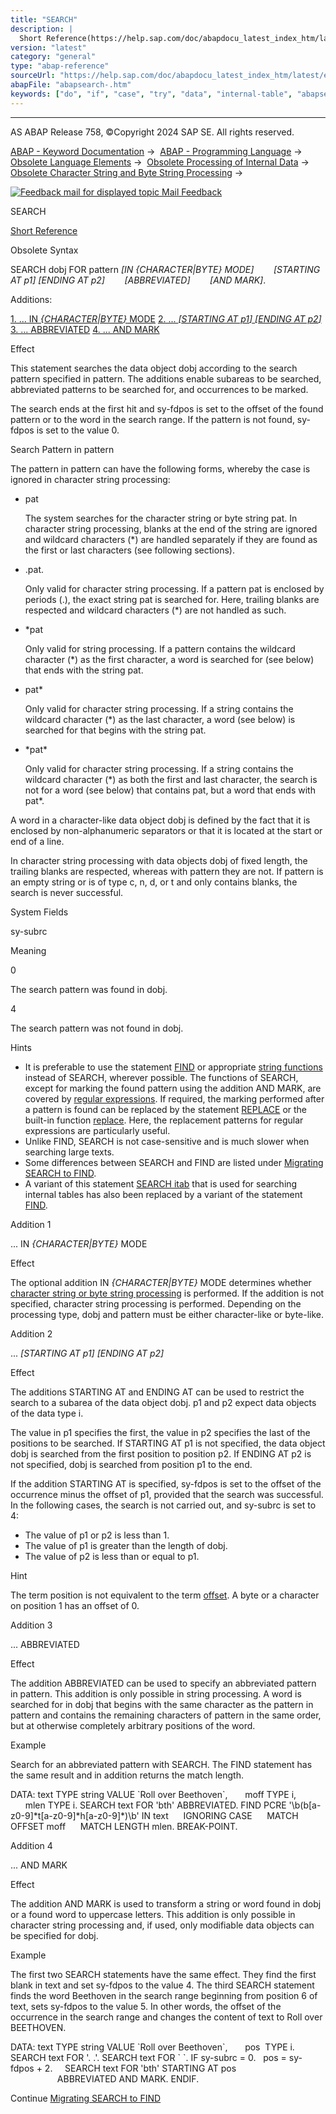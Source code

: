 ```yaml
---
title: "SEARCH"
description: |
  Short Reference(https://help.sap.com/doc/abapdocu_latest_index_htm/latest/en-US/abapsearch_shortref.htm) Obsolete Syntax SEARCH dobj FOR pattern IN CHARACTERBYTE MODE STARTING AT p1 ENDING AT p2 ABBREVIATED AND MARK. Additions: 1. ... IN CHARAC
version: "latest"
category: "general"
type: "abap-reference"
sourceUrl: "https://help.sap.com/doc/abapdocu_latest_index_htm/latest/en-US/abapsearch-.htm"
abapFile: "abapsearch-.htm"
keywords: ["do", "if", "case", "try", "data", "internal-table", "abapsearch"]
---
```


* * *

AS ABAP Release 758, ©Copyright 2024 SAP SE. All rights reserved.

[ABAP - Keyword Documentation](https://help.sap.com/doc/abapdocu_latest_index_htm/latest/en-US/abenabap.htm) →  [ABAP - Programming Language](https://help.sap.com/doc/abapdocu_latest_index_htm/latest/en-US/abenabap_reference.htm) →  [Obsolete Language Elements](https://help.sap.com/doc/abapdocu_latest_index_htm/latest/en-US/abenabap_obsolete.htm) →  [Obsolete Processing of Internal Data](https://help.sap.com/doc/abapdocu_latest_index_htm/latest/en-US/abendata_internal_obsolete.htm) →  [Obsolete Character String and Byte String Processing](https://help.sap.com/doc/abapdocu_latest_index_htm/latest/en-US/abencharacter_string_obsolete.htm) → 

 [![](Mail.gif?object=Mail.gif "Feedback mail for displayed topic") Mail Feedback](mailto:f1_help@sap.com?subject=Feedback%20on%20ABAP%20Documentation&body=Document:%20SEARCH%2C%20ABAPSEARCH-%2C%20758%0D%0A%0D%0AError:%0D%0A%0D%0A%0D%0A%0D%0ASuggestion%20for%20improvement:)

SEARCH

[Short Reference](https://help.sap.com/doc/abapdocu_latest_index_htm/latest/en-US/abapsearch_shortref.htm)

Obsolete Syntax

SEARCH dobj FOR pattern *\[*IN *{*CHARACTER*|*BYTE*}* MODE*\]*
       *\[*STARTING AT p1*\]* *\[*ENDING AT p2*\]*
       *\[*ABBREVIATED*\]*
       *\[*AND MARK*\]*.

Additions:

[1\. ... IN *{*CHARACTER*|*BYTE*}* MODE](#!ABAP_ADDITION_1@1@)
[2\. ... *\[*STARTING AT p1*\]* *\[*ENDING AT p2*\]*](#!ABAP_ADDITION_2@2@)
[3\. ... ABBREVIATED](#!ABAP_ADDITION_3@3@)
[4\. ... AND MARK](#!ABAP_ADDITION_4@4@)

Effect

This statement searches the data object dobj according to the search pattern specified in pattern. The additions enable subareas to be searched, abbreviated patterns to be searched for, and occurrences to be marked.

The search ends at the first hit and sy-fdpos is set to the offset of the found pattern or to the word in the search range. If the pattern is not found, sy-fdpos is set to the value 0.

Search Pattern in pattern

The pattern in pattern can have the following forms, whereby the case is ignored in character string processing:

-   pat
    
    The system searches for the character string or byte string pat. In character string processing, blanks at the end of the string are ignored and wildcard characters (\*) are handled separately if they are found as the first or last characters (see following sections).
    
-   .pat.
    
    Only valid for character string processing. If a pattern pat is enclosed by periods (.), the exact string pat is searched for. Here, trailing blanks are respected and wildcard characters (\*) are not handled as such.
    
-   \*pat
    
    Only valid for string processing. If a pattern contains the wildcard character (\*) as the first character, a word is searched for (see below) that ends with the string pat.
    
-   pat\*
    
    Only valid for character string processing. If a string contains the wildcard character (\*) as the last character, a word (see below) is searched for that begins with the string pat.
    
-   \*pat\*
    
    Only valid for character string processing. If a string contains the wildcard character (\*) as both the first and last character, the search is not for a word (see below) that contains pat, but a word that ends with pat\*.
    

A word in a character-like data object dobj is defined by the fact that it is enclosed by non-alphanumeric separators or that it is located at the start or end of a line.

In character string processing with data objects dobj of fixed length, the trailing blanks are respected, whereas with pattern they are not. If pattern is an empty string or is of type c, n, d, or t and only contains blanks, the search is never successful.

System Fields

sy-subrc

Meaning

0

The search pattern was found in dobj.

4

The search pattern was not found in dobj.

Hints

-   It is preferable to use the statement [FIND](https://help.sap.com/doc/abapdocu_latest_index_htm/latest/en-US/abapfind.htm) or appropriate [string functions](https://help.sap.com/doc/abapdocu_latest_index_htm/latest/en-US/abenstring_functions.htm) instead of SEARCH, wherever possible. The functions of SEARCH, except for marking the found pattern using the addition AND MARK, are covered by [regular expressions](https://help.sap.com/doc/abapdocu_latest_index_htm/latest/en-US/abenregular_expressions.htm). If required, the marking performed after a pattern is found can be replaced by the statement [REPLACE](https://help.sap.com/doc/abapdocu_latest_index_htm/latest/en-US/abapreplace_in_pattern.htm) or the built-in function [replace](https://help.sap.com/doc/abapdocu_latest_index_htm/latest/en-US/abenreplace_functions.htm). Here, the replacement patterns for regular expressions are particularly useful.
-   Unlike FIND, SEARCH is not case-sensitive and is much slower when searching large texts.
-   Some differences between SEARCH and FIND are listed under [Migrating SEARCH to FIND](https://help.sap.com/doc/abapdocu_latest_index_htm/latest/en-US/abenmigrate_search_to_find.htm).
-   A variant of this statement [SEARCH itab](https://help.sap.com/doc/abapdocu_latest_index_htm/latest/en-US/abapsearch_itab.htm) that is used for searching internal tables has also been replaced by a variant of the statement [FIND](https://help.sap.com/doc/abapdocu_latest_index_htm/latest/en-US/abapfind_itab.htm).

Addition 1   

... IN *{*CHARACTER*|*BYTE*}* MODE

Effect

The optional addition IN *{*CHARACTER*|*BYTE*}* MODE determines whether [character string or byte string processing](https://help.sap.com/doc/abapdocu_latest_index_htm/latest/en-US/abenstring_processing_statements.htm) is performed. If the addition is not specified, character string processing is performed. Depending on the processing type, dobj and pattern must be either character-like or byte-like.

Addition 2   

... *\[*STARTING AT p1*\]* *\[*ENDING AT p2*\]*

Effect

The additions STARTING AT and ENDING AT can be used to restrict the search to a subarea of the data object dobj. p1 and p2 expect data objects of the data type i.

The value in p1 specifies the first, the value in p2 specifies the last of the positions to be searched. If STARTING AT p1 is not specified, the data object dobj is searched from the first position to position p2. If ENDING AT p2 is not specified, dobj is searched from position p1 to the end.

If the addition STARTING AT is specified, sy-fdpos is set to the offset of the occurrence minus the offset of p1, provided that the search was successful. In the following cases, the search is not carried out, and sy-subrc is set to 4:

-   The value of p1 or p2 is less than 1.
-   The value of p1 is greater than the length of dobj.
-   The value of p2 is less than or equal to p1.

Hint

The term position is not equivalent to the term [offset](https://help.sap.com/doc/abapdocu_latest_index_htm/latest/en-US/abenoffset_glosry.htm "Glossary Entry"). A byte or a character on position 1 has an offset of 0.

Addition 3   

... ABBREVIATED

Effect

The addition ABBREVIATED can be used to specify an abbreviated pattern in pattern. This addition is only possible in string processing. A word is searched for in dobj that begins with the same character as the pattern in pattern and contains the remaining characters of pattern in the same order, but at otherwise completely arbitrary positions of the word.

Example

Search for an abbreviated pattern with SEARCH. The FIND statement has the same result and in addition returns the match length.

DATA: text TYPE string VALUE \`Roll over Beethoven\`,
      moff TYPE i,
      mlen TYPE i.
SEARCH text FOR 'bth' ABBREVIATED.
FIND PCRE '\\b(b\[a-z0-9\]\*t\[a-z0-9\]\*h\[a-z0-9\]\*)\\b' IN text
     IGNORING CASE
     MATCH OFFSET moff
     MATCH LENGTH mlen.
BREAK-POINT.

Addition 4   

... AND MARK

Effect

The addition AND MARK is used to transform a string or word found in dobj or a found word to uppercase letters. This addition is only possible in character string processing and, if used, only modifiable data objects can be specified for dobj.

Example

The first two SEARCH statements have the same effect. They find the first blank in text and set sy-fdpos to the value 4. The third SEARCH statement finds the word Beethoven in the search range beginning from position 6 of text, sets sy-fdpos to the value 5. In other words, the offset of the occurrence in the search range and changes the content of text to Roll over BEETHOVEN.

DATA: text TYPE string VALUE \`Roll over Beethoven\`,
      pos  TYPE i.
SEARCH text FOR '. .'.
SEARCH text FOR \` \`.
IF sy-subrc = 0.
  pos = sy-fdpos + 2.
    SEARCH text FOR 'bth' STARTING AT pos
                          ABBREVIATED AND MARK.
ENDIF.

Continue
[Migrating SEARCH to FIND](https://help.sap.com/doc/abapdocu_latest_index_htm/latest/en-US/abenmigrate_search_to_find.htm)